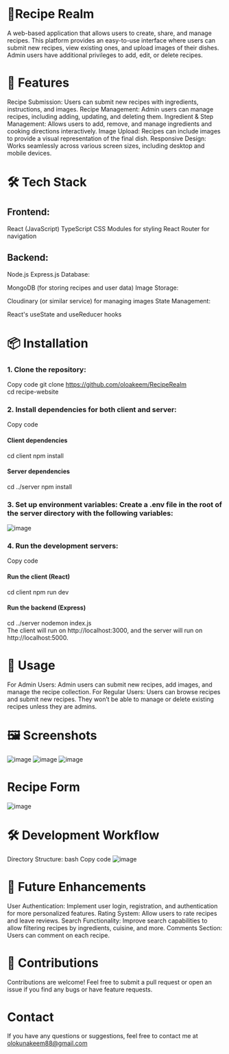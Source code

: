 # 📖Recipe Realm
A web-based application that allows users to create, share, and manage recipes. This platform provides an easy-to-use interface where users can submit new recipes, view existing ones, and upload images of their dishes. Admin users have additional privileges to add, edit, or delete recipes.

# 🚀 Features
Recipe Submission: Users can submit new recipes with ingredients, instructions, and images.
Recipe Management: Admin users can manage recipes, including adding, updating, and deleting them.
Ingredient & Step Management: Allows users to add, remove, and manage ingredients and cooking directions interactively.
Image Upload: Recipes can include images to provide a visual representation of the final dish.
Responsive Design: Works seamlessly across various screen sizes, including desktop and mobile devices.
# 🛠️ Tech Stack
## Frontend:

React (JavaScript)
TypeScript
CSS Modules for styling
React Router for navigation
## Backend:

Node.js
Express.js
Database:

MongoDB (for storing recipes and user data)
Image Storage:

Cloudinary (or similar service) for managing images
State Management:

React's useState and useReducer hooks
# 📦 Installation
### 1. Clone the repository: 
Copy code
git clone https://github.com/oloakeem/RecipeRealm<br>
cd recipe-website
### 2. Install dependencies for both client and server:

Copy code
#### Client dependencies
cd client
npm install

#### Server dependencies
cd ../server
npm install
### 3. Set up environment variables: Create a .env file in the root of the server directory with the following variables:

![image](https://github.com/user-attachments/assets/535bc0ff-4673-44ee-ac0c-14ab64b8c0d3)

### 4. Run the development servers:
Copy code
#### Run the client (React)
cd client
npm run dev

#### Run the backend (Express)
cd ../server
nodemon index.js<br>
The client will run on http://localhost:3000, and the server will run on http://localhost:5000.

# 🔧 Usage
For Admin Users:
Admin users can submit new recipes, add images, and manage the recipe collection.
For Regular Users:
Users can browse recipes and submit new recipes. They won’t be able to manage or delete existing recipes unless they are admins.
# 🖼️ Screenshots
![image](https://github.com/user-attachments/assets/535c793b-adfb-432d-a93b-ddeda4fd2650)
![image](https://github.com/user-attachments/assets/fc33d15a-536d-44b3-a1d0-b16bc6f7e683)
![image](https://github.com/user-attachments/assets/35708951-b029-4fb0-af60-8e4000a7d62a)

# Recipe Form
![image](https://github.com/user-attachments/assets/8eac554a-ae3d-4e59-8131-e927571ed267)

# 🛠️ Development Workflow
Directory Structure:
bash
Copy code
![image](https://github.com/user-attachments/assets/e1f98b49-72d8-4020-927d-20a282346fa9)

# 🚧 Future Enhancements
User Authentication: Implement user login, registration, and authentication for more personalized features.
Rating System: Allow users to rate recipes and leave reviews.
Search Functionality: Improve search capabilities to allow filtering recipes by ingredients, cuisine, and more.
Comments Section: Users can comment on each recipe.

# 🤝 Contributions
Contributions are welcome! Feel free to submit a pull request or open an issue if you find any bugs or have feature requests.

# Contact
If you have any questions or suggestions, feel free to contact me at olokunakeem88@gmail.com

